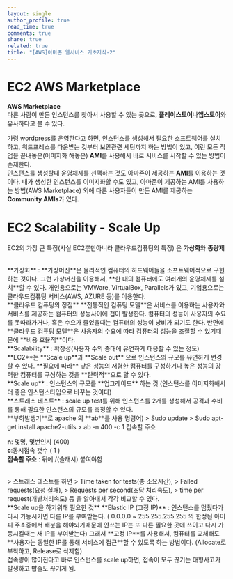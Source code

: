 ```yaml
---
layout: single
author_profile: true
read_time: true
comments: true
share: true
related: true
title: "[AWS]아마존 웹서비스 기초지식-2"
---
```


# EC2 AWS Marketplace

**AWS Marketplace**   
다른 사람이 만든 인스턴스를 찾아서 사용할 수 있는 곳으로, **플레이스토어**나**앱스토어**와 유사하다고 볼 수 있다.   
   
가령 wordpress를 운영한다고 하면, 인스턴스를 생성해서 필요한 소프트웨어를 설치하고, 워드프레스를 다운받는 것부터 보안관련 세팅까지 하는 방법이 있고, 이런 모든 작업을 끝내놓은(이미지화 해놓은) **AMI**를 사용해서 바로 서비스를 시작할 수 있는 방법이 존재한다.   
인스턴스를 생성할때 운영체제를 선택하는 것도 아마존이 제공하는 **AMI**를 이용하는 것이다. 내가 생성한 인스턴스를 이미지화할 수도 있고, 아마존이 제공하는 AMI를 사용하는 방법(AWS Marketplace) 외에 다른 사용자들이 만든 AMI를 제공하는 **Community AMIs**가 있다.


# EC2 Scalability - Scale Up

EC2의 가장 큰 특징(사실 EC2뿐만아니라 클라우드컴퓨팅의 특징) 은 **가상화**와 **종량제**   

<br/>
**가상화**   
:  **가상머신**은 물리적인 컴퓨터의 하드웨어들을 소프트웨어적으로 구현하는 것이다. 그런 가상머신을 이용해서, **한 대의 컴퓨터에도 여러개의 운영체제를 설치**할 수 있다.   
개인용으로는 VMWare, VirtualBox, Parallels가 있고, 기업용으로는 클라우드컴퓨팅 서비스(AWS, AZURE 등)를 이용한다.   
 <br/>
**클라우드 컴퓨팅의 장점**   
**전통적인 컴퓨팅 모델**은 서비스를 이용하는 사용자와 서비스를 제공하는 컴퓨터의 성능사이에 갭이 발생한다. 컴퓨터의 성능이 사용자의 수요를 못따라가거나, 혹은 수요가 줄었을때는 컴퓨터의 성능이 낭비가 되기도 한다. 반면에 **클라우드 컴퓨팅 모델**은 사용자의 수요에 따라 컴퓨터의 성능을 조절할 수 있기때문에 **비용 효율적**이다. 
<br/>
**Scalability**   
: 확장성(사용자 수의 증대에 유연하게 대응할 수 있는 정도)   
**EC2**는 **Scale up**과 **Scale out** 으로 인스턴스의 규모를 유연하게 변경할 수 있다.   
**필요에 따라** 낮은 성능의 저렴한 컴퓨터를 구성하거나 높은 성능의 강력한 컴퓨터를 구성하는 것을 **탄력적**으로 할 수 있다.   
<br/>
**Scale up**   
: 인스턴스의 규모를 **업그레이드** 하는 것   
(인스턴스를 이미지화해서 더 좋은 인스턴스타입으로 바꾸는 것이다)   

<br/>
**스트래스 테스트**   
: scale up test를 위해 인스턴스를 2개를 생성해서 공격과 수비를 통해 필요한 인스턴스의 규모를 측정할 수 있다.   

<br/>
**부하발생기**로 apache 의 **ab**를 사용
명령어)   
> Sudo update   
> Sudo apt-get install apache2-utils   
> ab -n 400 -c 1 접속할 주소   

**n**: 몇명, 몇번인지 (400)   
**c**:동시접속 갯수 ( 1 )   
**접속할 주소** : 뒤에 /(슬래시) 붙여야함   

<br/>
> 스트래스 테스트를 하면   
> Time taken for tests(총 소요시간),   
> Failed requests(요청 실패),   
> Requests per second(초당 처리속도),   
> time per request(개별처리속도)   
등 을 알아내서 각각 비교할 수 있다.
<br/>
**Scale up을 하기위해 필요한 것**   
**Elastic IP (고정 IP)**   
: 인스턴스를 멈췄다가 다시 가동시키면 다른 IP를 부여받는다. ( 0.0.0.0 ~ 255.255.255.255 의 한정된 아이피 주소중에서 배분을 해야되기때문에 안쓰는 IP는 또 다른 필요한 곳에 쓰이고 다시 가동시킬때는 새 IP를 부여받는다)   
그래서 **고정 IP**를 사용해서, 컴퓨터를 교체해도 **사용자는 동일한 IP를 통해 서비스에 접근**할 수 있도록 하는 방법이다. (Allocate로 부착하고, Release로 삭제함)   
<br/>
접속량이 많이진다고 바로 인스턴스를 scale up하면, 접속이 모두 끊기는 대형사고가 발생하고 밥줄도 끊기게 됨.